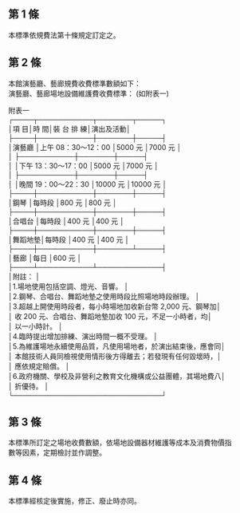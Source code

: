 第 1 條
-------
本標準依規費法第十條規定訂定之。

第 2 條
-------
本館演藝廳、藝廊規費收費標準數額如下：  
演藝廳、藝廊場地設備維護費收費標準： (如附表一)   
  
附表一  
┌────┬───────────┬───────┬─────┐  
│項    目│時                  間│裝  台  排  練│演出及活動│  
├────┼───────────┼───────┼─────┤  
│演藝廳  │上午  08：30～12：00  │5000  元      │7000  元  │  
│        ├───────────┼───────┼─────┤  
│        │下午  13：30～17：00  │5000  元      │7000  元  │  
│        ├───────────┼───────┼─────┤  
│        │晚間  19：00～22：30  │10000 元      │10000 元  │  
├────┼───────────┼───────┼─────┤  
│鋼琴    │每時段                │800 元        │800 元    │  
├────┼───────────┼───────┼─────┤  
│合唱台  │每時段                │400 元        │400 元    │  
├────┼───────────┼───────┼─────┤  
│舞蹈地墊│每時段                │400 元        │400 元    │  
├────┼───────────┼───────┴─────┤  
│藝廊    │每日                  │600 元                    │  
├────┴───────────┴─────────────┤  
│附註：                                                      │  
│1.場地使用包括空調、燈光、音響。                            │  
│2.鋼琴、合唱台、舞蹈地墊之使用時段比照場地時段辦理。        │  
│3.超越上開使用時段者，每小時場地加收新台幣 2,000  元、鋼琴加│  
│  收 200  元、合唱台、舞蹈地墊加收 100  元，不足一小時者，均│  
│  以一小時計。                                              │  
│4.臨時提出增加排練、演出時間一概不受理。                    │  
│5.為維護場地永續使用品質，凡使用場地者，於演出結束後，應會同│  
│  本館技術人員同檢視使用情形後方得離去；若發現有任何毀壞時，│  
│  應依規定賠償。                                            │  
│6.政府機關、學校及非營利之教育文化機構或公益團體，其場地費八│  
│  折優待。                                                  │  
└──────────────────────────────┘

第 3 條
-------
本標準所訂定之場地收費數額，依場地設備器材維護等成本及消費物價指  
數等因素，定期檢討並作調整。

第 4 條
-------
本標準經核定後實施，修正、廢止時亦同。


